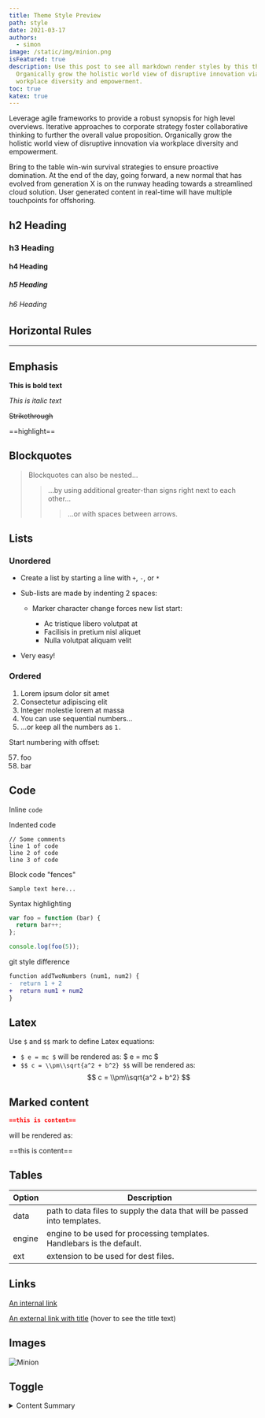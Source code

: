 ```yaml
---
title: Theme Style Preview
path: style
date: 2021-03-17
authors:
  - simon
image: /static/img/minion.png
isFeatured: true
description: Use this post to see all markdown render styles by this theme.
  Organically grow the holistic world view of disruptive innovation via
  workplace diversity and empowerment.
toc: true
katex: true
---
```

Leverage agile frameworks to provide a robust synopsis for high level overviews. Iterative approaches to corporate strategy foster collaborative thinking to further the overall value proposition. Organically grow the holistic world view of disruptive innovation via workplace diversity and empowerment.

Bring to the table win-win survival strategies to ensure proactive domination. At the end of the day, going forward, a new normal that has evolved from generation X is on the runway heading towards a streamlined cloud solution. User generated content in real-time will have multiple touchpoints for offshoring.

## h2 Heading

### h3 Heading

#### h4 Heading

##### h5 Heading

###### h6 Heading

## Horizontal Rules

- - -

## Emphasis

**This is bold text**

*This is italic text*

~~Strikethrough~~

\==highlight==

## Blockquotes

> Blockquotes can also be nested...
>
> > ...by using additional greater-than signs right next to each other...
> >
> > > ...or with spaces between arrows.

## Lists

### Unordered

* Create a list by starting a line with `+`, `-`, or `*`
* Sub-lists are made by indenting 2 spaces:

  * Marker character change forces new list start:

    * Ac tristique libero volutpat at
    * Facilisis in pretium nisl aliquet
    * Nulla volutpat aliquam velit
* Very easy!

### Ordered

1. Lorem ipsum dolor sit amet
2. Consectetur adipiscing elit
3. Integer molestie lorem at massa
4. You can use sequential numbers...
5. ...or keep all the numbers as `1.`

Start numbering with offset:

57. foo
58. bar

## Code

Inline `code`

Indented code

```
// Some comments
line 1 of code
line 2 of code
line 3 of code
```

Block code "fences"

```
Sample text here...
```

Syntax highlighting

```js
var foo = function (bar) {
  return bar++;
};

console.log(foo(5));
```

git style difference

```diff
function addTwoNumbers (num1, num2) {
-  return 1 + 2
+  return num1 + num2
}
```

## Latex

Use `$` and `$$` mark to define Latex equations:

* `$ e = mc $` will be rendered as: $ e = mc $
* `$$ c = \\pm\\sqrt{a^2 + b^2} $$` will be rendered as: $$ c = \\pm\\sqrt{a^2 + b^2} $$

## Marked content

```markdown
==this is content==
```

will be rendered as:

==this is content==
## Tables

| Option | Description                                                               |
| ------ | ------------------------------------------------------------------------- |
| data   | path to data files to supply the data that will be passed into templates. |
| engine | engine to be used for processing templates. Handlebars is the default.    |
| ext    | extension to be used for dest files.                                      |

## Links

[An internal link](/about/)

[An external link with title](https://github.com/huangyuzhang/ "Yes! I am the title.") (hover to see the title text)

## Images

![Minion](/static/img/minion.png "This is a minion")

## Toggle

<details>

<summary>Content Summary</summary> 

This is the content.

<pre>
	pred content <strong>strong font</strong>。
</pre>

```
this is a 
code block
```
</details>

